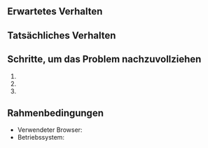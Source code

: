 <!--

Bitte suchen Sie in den vorhandenen Issues, ob das Problem schon beschrieben wurde. Öffnen Sie nur ein neues, wenn nötig. Tipp: Sie können "subscribe" klicken, um über Updates eines fremden Issue informiert zu werden.

Ein aussagekräftiger Titel hilft daher allen Beteiligten!

Beschreiben Sie ein gewünschtes Feature? Dann können sie die nachfolgende Vorlage ignorieren und überschreiben.

Beschreiben Sie hingegen einen Fehler, verwenden Sie bitte wenn möglich die folgende Vorlage.

-->

## Erwartetes Verhalten


## Tatsächliches Verhalten


## Schritte, um das Problem nachzuvollziehen

  1.
  1.
  1.

## Rahmenbedingungen

  - Verwendeter Browser:
  - Betriebssystem:
